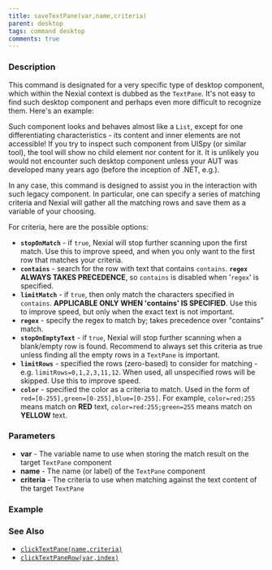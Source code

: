 ```yaml
---
title: saveTextPane(var,name,criteria)
parent: desktop
tags: command desktop
comments: true
---
```


### Description

This command is designated for a very specific type of desktop component, which within the Nexial context is dubbed as the `TextPane`.  It's not easy to find such desktop component and perhaps even more difficult to recognize them.  Here's an example:


Such component looks and behaves almost like a `List`, except for one differentiating characteristics - its content and inner elements are not accessible!  If you try to inspect such component from UISpy (or similar tool), the tool will show no child element nor content for it.  It is unlikely you would not encounter such desktop component unless your AUT was developed many years ago (before the inception of .NET, e.g.).  

In any case, this command is designed to assist you in the interaction with such legacy component.  In particular, one can specify a series of matching criteria and Nexial will gather all the matching rows and save them as a variable of your choosing.

For criteria, here are the possible options:

- **`stopOnMatch`** - if `true`, Nexial will stop further scanning upon the first match.  Use this to improve speed, and when you only want to the first row that matches your criteria.
- **`contains`** \- search for the row with text that contains `contains`. **`regex` ALWAYS TAKES PRECEDENCE**, so `contains` is disabled when '`regex`' is specified.
- **`limitMatch`** - if `true`, then only match the characters specified in `contains`. **APPLICABLE ONLY WHEN 'contains' IS SPECIFIED**. Use this to improve speed, but only when the exact text is not important.
- **`regex`** - specify the regex to match by; takes precedence over "contains" match.
- **`stopOnEmptyText`** - if `true`, Nexial will stop further scanning when a blank/empty row is found.  Recommend to always set this criteria as true unless finding all the empty rows in a `TextPane` is important. 
- **`limitRows`** - specified the rows (zero-based) to consider for matching - e.g. `limitRows=0,1,2,3,11,12`. When used, all unspecified rows will be skipped.  Use this to improve speed.
- **`color`** - specified the color as a criteria to match. Used in the form of `red=[0-255],green=[0-255],blue=[0-255]`.  For example, `color=red:255` means match on **RED** text, `color=red:255;green=255` means match on **YELLOW** text.

  

### Parameters

- **var** - The variable name to use when storing the match result on the target `TextPane` component
- **name** - The name (or label) of the `TextPane` component
- **criteria** - The criteria to use when matching against the text content of the target `TextPane` 

### Example

### See Also

- [`clickTextPane(name,criteria)`](clickTextPane(name,criteria))
- [`clickTextPaneRow(var,index)`](clickTextPaneRow(var,index))
